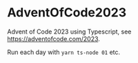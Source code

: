 # AdventOfCode2023

Advent of Code 2023 using Typescript, see https://adventofcode.com/2023.

Run each day with `yarn ts-node 01` etc.
